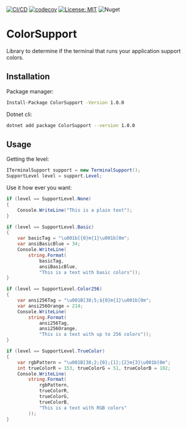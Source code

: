 [![CI/CD](https://github.com/R0tenur/color-support/actions/workflows/ci-cd.yml/badge.svg)](https://github.com/R0tenur/color-support/actions/workflows/ci-cd.yml)
[![codecov](https://codecov.io/gh/R0tenur/color-support/branch/main/graph/badge.svg?token=0ET3K0PPZM)](https://codecov.io/gh/R0tenur/color-support)
[![License: MIT](https://img.shields.io/badge/License-MIT-yellow.svg)](https://github.com/Etimo/etimo-id/blob/master/LICENSE)
 ![Nuget](https://img.shields.io/nuget/dt/colorsupport)
# ColorSupport
Library to determine if the terminal that runs your application support colors.

## Installation
Package manager:
```sh
Install-Package ColorSupport -Version 1.0.0
```

Dotnet cli:
```sh
dotnet add package ColorSupport --version 1.0.0
```


## Usage
Getting the level:
```c#
ITerminalSupport support = new TerminalSupport();
SupportLevel level = support.Level;
```

Use it how ever you want: 
```c#
if (level == SupportLevel.None)
{
    Console.WriteLine("This is a plain text");
}

if (level == SupportLevel.Basic)
{
    var basicTag = "\u001b[{0}m{1}\u001b[0m";
    var ansiBasicBlue = 34;
    Console.WriteLine(
        string.Format(
            basicTag,
            ansiBasicBlue,
            "This is a text with basic colors"));
}

if (level == SupportLevel.Color256)
{
    var ansi256Tag = "\u001B[38;5;${0}m{1}\u001b[0m";
    var ansi256Orange = 214;
    Console.WriteLine(
        string.Format(
            ansi256Tag,
            ansi256Orange,
            "This is a text with up to 256 colors"));
}

if (level == SupportLevel.TrueColor)
{
    var rgbPattern = "\u001B[38;2;{0};{1};{2}m{3}\u001b[0m";
    int trueColorR = 153, trueColorG = 51, trueColorB = 102;
    Console.WriteLine(
        string.Format(
            rgbPattern,
            trueColorR,
            trueColorG,
            trueColorB,
            "This is a text with RGB colors"
        ));
}
```
